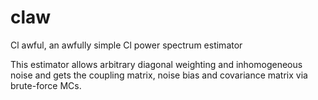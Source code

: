 # claw
Cl awful, an awfully simple Cl power spectrum estimator

This estimator allows arbitrary diagonal weighting and inhomogeneous noise and gets the coupling matrix, noise bias and covariance matrix via brute-force MCs.

